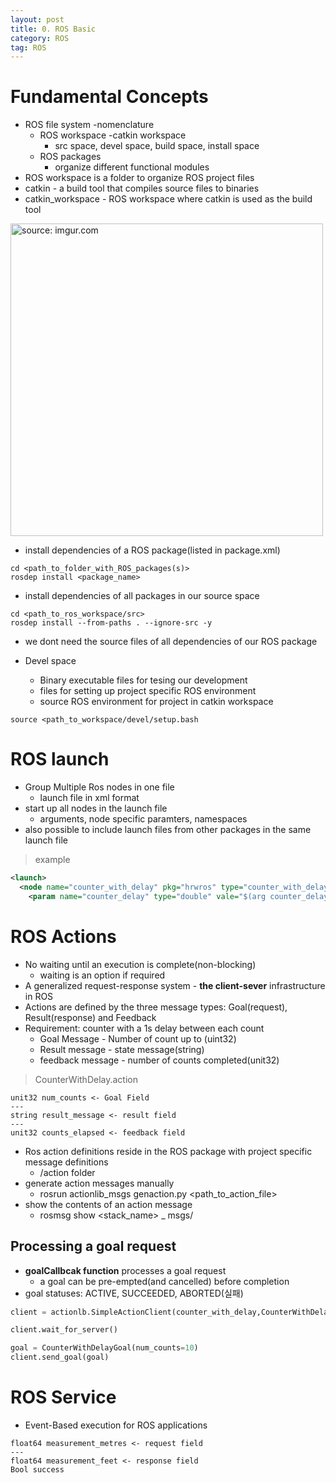 ```yaml
---
layout: post
title: 0. ROS Basic
category: ROS
tag: ROS
---
```

# Fundamental Concepts
- ROS file system -nomenclature
  - ROS workspace -catkin workspace
    - src space, devel space, build space, install space
  - ROS packages
    - organize different functional modules
- ROS workspace is a folder to organize ROS project files
- catkin - a build tool that compiles source files to binaries
- catkin_workspace - ROS workspace where catkin is used as the build tool

<a href="https://postimg.cc/MX9q5xjJ"><img src="https://i.postimg.cc/NfcFgjsF/Capture.png" width="500px" title="source: imgur.com" /><a>

- install dependencies of a ROS package(listed in package.xml)

```
cd <path_to_folder_with_ROS_packages(s)>
rosdep install <package_name>
```

- install dependencies of all packages in our source space

```
cd <path_to_ros_workspace/src>
rosdep install --from-paths . --ignore-src -y
```

- we dont need the source files of all dependencies of our ROS package

- Devel space
  - Binary executable files for tesing our development
  - files for setting up project specific ROS environment
  - source ROS environment for project in catkin workspace

```
source <path_to_workspace/devel/setup.bash
```

# ROS launch
- Group Multiple Ros nodes in one file
  - launch file in xml format
- start up all nodes in the launch file
  - arguments, node specific paramters, namespaces
- also possible to include launch files from other packages in the same launch file

> example

```xml
<launch>
  <node name="counter_with_delay" pkg="hrwros" type="counter_with_delay_as.py" output="screen">
    <param name="counter_delay" type="double" vale="$(arg counter_delay_parameter)"/>

```

# ROS Actions
- No waiting until an execution is complete(non-blocking)
  - waiting is an option if required
- A generalized request-response system - **the client-sever** infrastructure in ROS
- Actions are defined by the three message types: Goal(request), Result(response) and Feedback
- Requirement: counter with a 1s delay between each count
  - Goal Message - Number of count up to (uint32)
  - Result message - state message(string)
  - feedback message - number of counts completed(unit32)

> CounterWithDelay.action

```msg
unit32 num_counts <- Goal Field
---
string result_message <- result field
---
unit32 counts_elapsed <- feedback field
```

- Ros action definitions reside in the ROS package with project specific message definitions
  - <package name>/action folder
- generate action messages manually
  - rosrun actionlib_msgs genaction.py <path_to_action_file>
- show the contents of an action message
  - rosmsg show <stack_name> _ msgs/<ActionMessage>

## Processing a goal request
- **goalCallbcak function** processes a goal request
  - a goal can be pre-empted(and cancelled) before completion
- goal statuses: ACTIVE, SUCCEEDED, ABORTED(실패)

```python
client = actionlb.SimpleActionClient(counter_with_delay,CounterWithDelayAction)

client.wait_for_server()

goal = CounterWithDelayGoal(num_counts=10)
client.send_goal(goal)
```

# ROS Service
- Event-Based execution for ROS applications

```srv
float64 measurement_metres <- request field
---
float64 measurement_feet <- response field
Bool success
```
